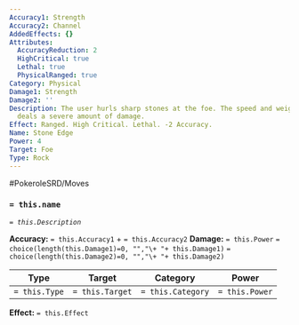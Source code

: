 ```yaml
---
Accuracy1: Strength
Accuracy2: Channel
AddedEffects: {}
Attributes:
  AccuracyReduction: 2
  HighCritical: true
  Lethal: true
  PhysicalRanged: true
Category: Physical
Damage1: Strength
Damage2: ''
Description: The user hurls sharp stones at the foe. The speed and weight of the stones
  deals a severe amount of damage.
Effect: Ranged. High Critical. Lethal. -2 Accuracy.
Name: Stone Edge
Power: 4
Target: Foe
Type: Rock
---
```


#PokeroleSRD/Moves

### `= this.name`
*`= this.Description`*

**Accuracy:** `= this.Accuracy1` + `= this.Accuracy2`
**Damage:** `= this.Power` `= choice(length(this.Damage1)=0, "","\+ "+ this.Damage1)` `= choice(length(this.Damage2)=0, "","\+ "+ this.Damage2)`

| Type          | Target          | Category          | Power          |
| ------------- | --------------- | ----------------  | -------------- |
| `= this.Type` | `= this.Target` | `= this.Category` | `= this.Power` | 

**Effect:** `= this.Effect`